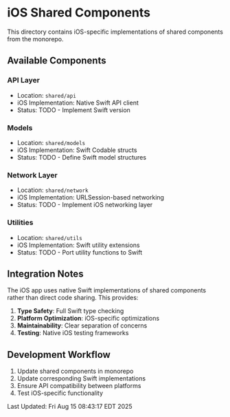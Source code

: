# iOS Shared Components

This directory contains iOS-specific implementations of shared components from the monorepo.

## Available Components

### API Layer
- Location: `shared/api`
- iOS Implementation: Native Swift API client
- Status: TODO - Implement Swift version

### Models  
- Location: `shared/models`
- iOS Implementation: Swift Codable structs
- Status: TODO - Define Swift model structures

### Network Layer
- Location: `shared/network`
- iOS Implementation: URLSession-based networking
- Status: TODO - Implement iOS networking layer

### Utilities
- Location: `shared/utils`
- iOS Implementation: Swift utility extensions
- Status: TODO - Port utility functions to Swift

## Integration Notes

The iOS app uses native Swift implementations of shared components rather than 
direct code sharing. This provides:

1. **Type Safety**: Full Swift type checking
2. **Platform Optimization**: iOS-specific optimizations
3. **Maintainability**: Clear separation of concerns
4. **Testing**: Native iOS testing frameworks

## Development Workflow

1. Update shared components in monorepo
2. Update corresponding Swift implementations
3. Ensure API compatibility between platforms
4. Test iOS-specific functionality

Last Updated: Fri Aug 15 08:43:17 EDT 2025
